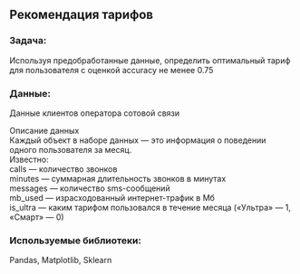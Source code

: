 ## Рекомендация тарифов

### Задача:  
Используя предобработанные данные, определить оптимальный тариф для пользователя с оценкой accuracy не менее 0.75

### Данные:   
Данные клиентов оператора сотовой связи

Описание данных  
Каждый объект в наборе данных — это информация о поведении одного пользователя за месяц.   
Известно:  
сalls — количество звонков  
minutes — суммарная длительность звонков в минутах  
messages — количество sms-сообщений  
mb_used — израсходованный интернет-трафик в Мб  
is_ultra — каким тарифом пользовался в течение месяца («Ультра» — 1, «Смарт» — 0)  

### Используемые библиотеки:  
Pandas, Matplotlib, Sklearn
